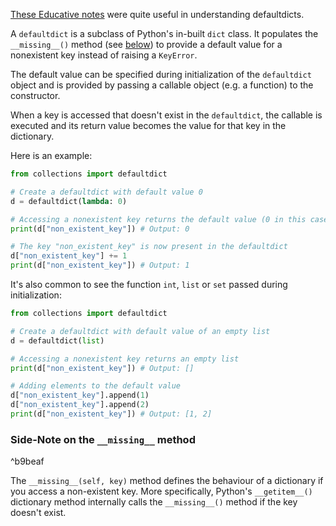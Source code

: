 [These Educative notes](https://www.educative.io/answers/learning-about-defaultdict-in-python) were quite useful in understanding defaultdicts.

A `defaultdict` is a subclass of Python's in-built `dict` class. 
It populates the `__missing__()` method (see [below](#^b9beaf)) to provide a default value for a nonexistent key instead of raising a `KeyError`.

The default value can be specified during initialization of the `defaultdict` object and is provided by passing a callable object (e.g. a function) to the constructor.

When a key is accessed that doesn't exist in the `defaultdict`, the callable is executed and its return value becomes the value for that key in the dictionary.

Here is an example:

```python
from collections import defaultdict

# Create a defaultdict with default value 0
d = defaultdict(lambda: 0)

# Accessing a nonexistent key returns the default value (0 in this case)
print(d["non_existent_key"]) # Output: 0

# The key "non_existent_key" is now present in the defaultdict
d["non_existent_key"] += 1
print(d["non_existent_key"]) # Output: 1
```

It's also common to see the function `int`, `list` or `set` passed during initialization:

```python
from collections import defaultdict

# Create a defaultdict with default value of an empty list
d = defaultdict(list)

# Accessing a nonexistent key returns an empty list
print(d["non_existent_key"]) # Output: []

# Adding elements to the default value
d["non_existent_key"].append(1)
d["non_existent_key"].append(2)
print(d["non_existent_key"]) # Output: [1, 2]
```

### Side-Note on the `__missing__` method

^b9beaf

The `__missing__(self, key)` method defines the behaviour of a dictionary if you access a non-existent key. More specifically, Python's `__getitem__()` dictionary method internally calls the `__missing__()` method if the key doesn't exist.



